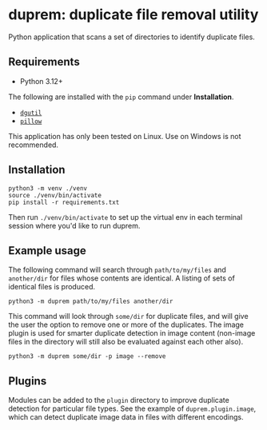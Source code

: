 # duprem: duplicate file removal utility

Python application that scans a set of directories to identify duplicate files.

## Requirements

* Python 3.12+

The following are installed with the `pip` command under **Installation**.

* [`dgutil`](https://github.com/blackoutjack/dgutil)
* [`pillow`](https://github.com/python-pillow)

This application has only been tested on Linux. Use on Windows is not
recommended.

## Installation

    python3 -m venv ./venv
    source ./venv/bin/activate
    pip install -r requirements.txt

Then run `./venv/bin/activate` to set up the virtual env in each terminal
session where you'd like to run duprem.

## Example usage

The following command will search through `path/to/my/files` and `another/dir`
for files whose contents are identical. A listing of sets of identical files
is produced.

    python3 -m duprem path/to/my/files another/dir

This command will look through `some/dir` for duplicate files, and will give
the user the option to remove one or more of the duplicates. The image plugin
is used for smarter duplicate detection in image content (non-image files in
the directory will still also be evaluated against each other also).

    python3 -m duprem some/dir -p image --remove

## Plugins

Modules can be added to the `plugin` directory to improve duplicate detection
for particular file types. See the example of `duprem.plugin.image`, which can
detect duplicate image data in files with different encodings.

